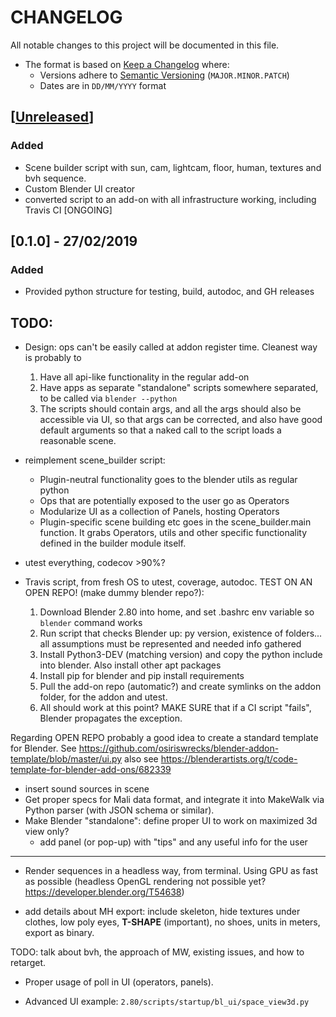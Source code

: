 # CHANGELOG
All notable changes to this project will be documented in this file.

* The format is based on [Keep a Changelog](https://keepachangelog.com/en/1.0.0/) where:
  - Versions adhere to [Semantic Versioning](https://semver.org/spec/v2.0.0.html) (`MAJOR.MINOR.PATCH`)
  - Dates are in `DD/MM/YYYY` format





## [[Unreleased](https://github.com/andres-fr/human-renderer/compare/0.1.0...HEAD)]

### Added
- Scene builder script with sun, cam, lightcam, floor, human, textures and bvh sequence.
- Custom Blender UI creator
- converted script to an add-on with all infrastructure working, including Travis CI [ONGOING]

## [0.1.0] - 27/02/2019

### Added
- Provided python structure for testing, build, autodoc, and GH releases


## TODO:


- Design: ops can't be easily called at addon register time. Cleanest way is probably to
  1. Have all api-like functionality in the regular add-on
  2. Have apps as separate "standalone" scripts somewhere separated, to be called via `blender --python`
  3. The scripts should contain args, and all the args should also be accessible via UI, so that args can be corrected, and also have good default arguments so that a naked call to the script loads a reasonable scene.

- reimplement scene_builder script:
  * Plugin-neutral functionality goes to the blender utils as regular python
  * Ops that are potentially exposed to the user go as Operators
  * Modularize UI as a collection of Panels, hosting Operators
  * Plugin-specific scene building etc goes in the scene_builder.main function. It grabs Operators, utils and other specific functionality defined in the builder module itself.


- utest everything, codecov >90%?

- Travis script, from fresh OS to utest, coverage, autodoc. TEST ON AN OPEN REPO! (make dummy blender repo?):
  1. Download Blender 2.80 into home, and set .bashrc env variable so `blender` command works
  2. Run script that checks Blender up: py version, existence of folders... all assumptions must be represented and needed info gathered
  2. Install Python3-DEV (matching version) and copy the python include into blender. Also install other apt packages
  3. Install pip for blender and pip install requirements
  4. Pull the add-on repo (automatic?) and create symlinks on the addon folder, for the addon and utest.
  5. All should work at this point? MAKE SURE that if a CI script "fails", Blender propagates the exception.

Regarding OPEN REPO probably a good idea to create a standard template for Blender. See https://github.com/osiriswrecks/blender-addon-template/blob/master/ui.py
also see https://blenderartists.org/t/code-template-for-blender-add-ons/682339


- insert sound sources in scene
- Get proper specs for Mali data format, and integrate it into MakeWalk via Python parser (with JSON schema or similar).
- Make Blender "standalone": define proper UI to work on maximized 3d view only?
  * add panel (or pop-up) with "tips" and any useful info for the user
  

-----------------------------------------


* Render sequences in a headless way, from terminal. Using GPU as fast as possible (headless OpenGL rendering not possible yet? https://developer.blender.org/T54638)
   
* add details about MH export: include skeleton, hide textures under clothes, low poly eyes, **T-SHAPE** (important), no shoes, units in meters, export as binary.

TODO: talk about bvh, the approach of MW, existing issues, and how to retarget.


* Proper usage of poll in UI (operators, panels).


* Advanced UI example: `2.80/scripts/startup/bl_ui/space_view3d.py`
